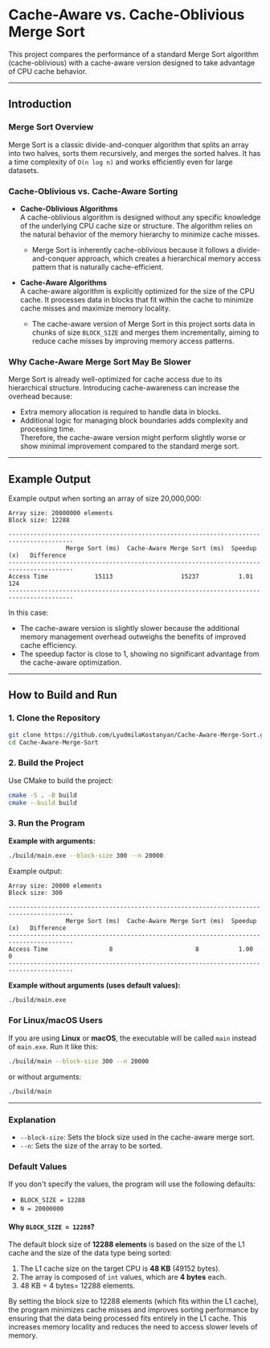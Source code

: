 # Cache-Aware vs. Cache-Oblivious Merge Sort  

This project compares the performance of a standard Merge Sort algorithm (cache-oblivious) with a cache-aware version designed to take advantage of CPU cache behavior.  

---

## **Introduction**  

### **Merge Sort Overview**  
Merge Sort is a classic divide-and-conquer algorithm that splits an array into two halves, sorts them recursively, and merges the sorted halves. It has a time complexity of `O(n log n)` and works efficiently even for large datasets.  

### **Cache-Oblivious vs. Cache-Aware Sorting**  

- **Cache-Oblivious Algorithms**  
  A cache-oblivious algorithm is designed without any specific knowledge of the underlying CPU cache size or structure. The algorithm relies on the natural behavior of the memory hierarchy to minimize cache misses.  
  - Merge Sort is inherently cache-oblivious because it follows a divide-and-conquer approach, which creates a hierarchical memory access pattern that is naturally cache-efficient.  

- **Cache-Aware Algorithms**  
  A cache-aware algorithm is explicitly optimized for the size of the CPU cache. It processes data in blocks that fit within the cache to minimize cache misses and maximize memory locality.  
  - The cache-aware version of Merge Sort in this project sorts data in chunks of size `BLOCK_SIZE` and merges them incrementally, aiming to reduce cache misses by improving memory access patterns.  

### **Why Cache-Aware Merge Sort May Be Slower**  
Merge Sort is already well-optimized for cache access due to its hierarchical structure. Introducing cache-awareness can increase the overhead because:  
- Extra memory allocation is required to handle data in blocks.  
- Additional logic for managing block boundaries adds complexity and processing time.  
Therefore, the cache-aware version might perform slightly worse or show minimal improvement compared to the standard merge sort.  

---

## **Example Output**  
Example output when sorting an array of size 20,000,000:  

```  
Array size: 20000000 elements
Block size: 12288
  
----------------------------------------------------------------------------------------  
                Merge Sort (ms)  Cache-Aware Merge Sort (ms)  Speedup (x)   Difference  
----------------------------------------------------------------------------------------  
Access Time             15113                   15237           1.01            124  
----------------------------------------------------------------------------------------  
```  

In this case:  
- The cache-aware version is slightly slower because the additional memory management overhead outweighs the benefits of improved cache efficiency.  
- The speedup factor is close to 1, showing no significant advantage from the cache-aware optimization.  

---

## **How to Build and Run**  

### **1. Clone the Repository**  
```bash
git clone https://github.com/LyudmilaKostanyan/Cache-Aware-Merge-Sort.git  
cd Cache-Aware-Merge-Sort
```

### **2. Build the Project**  
Use CMake to build the project:  
```bash
cmake -S . -B build  
cmake --build build  
```

### **3. Run the Program**  
**Example with arguments:**  
```bash
./build/main.exe --block-size 300 --n 20000
```

Example output:  

```
Array size: 20000 elements  
Block size: 300  

----------------------------------------------------------------------------------------
                Merge Sort (ms)  Cache-Aware Merge Sort (ms)  Speedup (x)   Difference
----------------------------------------------------------------------------------------
Access Time                 8                       8           1.00              0
----------------------------------------------------------------------------------------
```

**Example without arguments (uses default values):**  
```bash
./build/main.exe
```

### **For Linux/macOS Users**  
If you are using **Linux** or **macOS**, the executable will be called `main` instead of `main.exe`. Run it like this:

```bash
./build/main --block-size 300 --n 20000
```

or without arguments:

```bash
./build/main
```

---

### **Explanation**  
- `--block-size`: Sets the block size used in the cache-aware merge sort.  
- `--n`: Sets the size of the array to be sorted.  

### **Default Values**  
If you don't specify the values, the program will use the following defaults:

- `BLOCK_SIZE = 12288`  
- `N = 20000000`  

#### **Why `BLOCK_SIZE = 12288`?**  
The default block size of **12288 elements** is based on the size of the L1 cache and the size of the data type being sorted:  

1. The L1 cache size on the target CPU is **48 KB** (49152 bytes).  
2. The array is composed of `int` values, which are **4 bytes** each.  
3. 48 KB ÷ 4 bytes= 12288 elements.  

By setting the block size to 12288 elements (which fits within the L1 cache), the program minimizes cache misses and improves sorting performance by ensuring that the data being processed fits entirely in the L1 cache. This increases memory locality and reduces the need to access slower levels of memory. 
